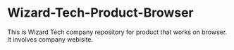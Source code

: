 # Wizard-Tech-Product-Browser
This is Wizard Tech company repository for product that works on browser. It involves company webisite.
